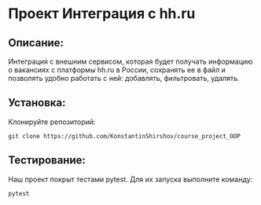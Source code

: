 # Проект Интеграция с hh.ru

## Описание:

Интеграция с внешним сервисом, которая будет получать информацию о вакансиях с платформы hh.ru в России,
сохранять ее в файл и позволять удобно работать с ней: добавлять, фильтровать, удалять.

## Установка:

Клонируйте репозиторий:
```
git clone https://github.com/KonstantinShirshov/course_project_OOP
```

## Тестирование:

Наш проект покрыт тестами pytest. Для их запуска выполните команду:
```
pytest
```